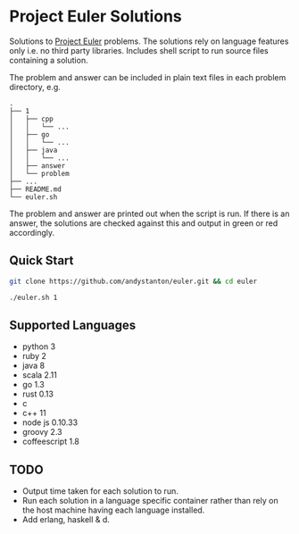 # Project Euler Solutions

Solutions to [Project Euler](https://projecteuler.net) problems. The solutions rely on language features only i.e. no third party libraries. Includes shell script to run source files containing a solution.

The problem and answer can be included in plain text files in each problem directory, e.g.

```
.
├── 1
│   ├── cpp
│   │   └── ...
│   ├── go
│   │   └── ...
│   ├── java
│   │   └── ...
│   ├── answer
│   └── problem
├── ...
├── README.md
└── euler.sh
```

The problem and answer are printed out when the script is run. If there is an answer, the solutions are checked against this and output in green or red accordingly.

## Quick Start

```sh
git clone https://github.com/andystanton/euler.git && cd euler

./euler.sh 1
```

## Supported Languages

 * python 3
 * ruby 2
 * java 8
 * scala 2.11
 * go 1.3
 * rust 0.13
 * c
 * c++ 11
 * node js 0.10.33
 * groovy 2.3
 * coffeescript 1.8


## TODO

 * Output time taken for each solution to run.
 * Run each solution in a language specific container rather than rely on the host machine having each language installed.
 * Add erlang, haskell & d.
